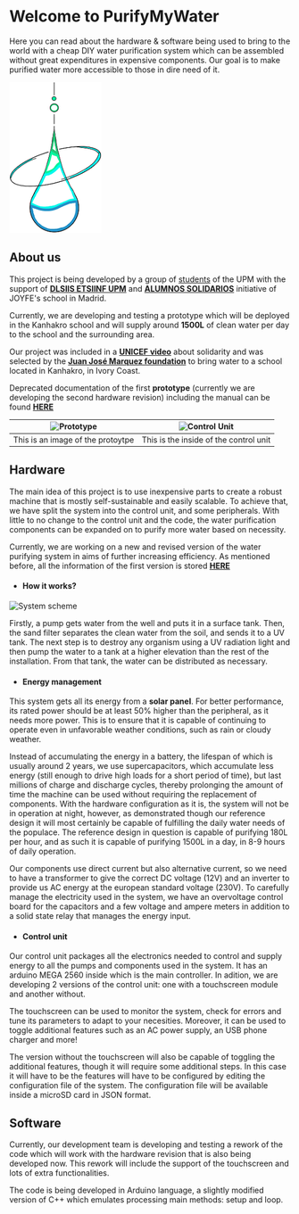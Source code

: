 # Welcome to PurifyMyWater
Here you can read about the hardware & software being used to bring to the world with a cheap DIY water purification system which can be assembled without great expenditures in expensive components. Our goal is to make purified water more accessible to those in dire need of it.

![LOGO](https://github.com/vacmg/PurifyMyWater/raw/master/docs/media/PMWBigLogoRaw.bmp)

## About us
This project is being developed by a group of [students](https://github.com/vacmg/PurifyMyWater/graphs/contributors) of the UPM with the support of [**DLSIIS ETSIINF UPM**](https://www.dlsiis.fi.upm.es/) and [**ALUMNOS SOLIDARIOS**](https://www.joyfe.es/gente-joyfe/alumnos-solidarios/) initiative of JOYFE's school in Madrid.

Currently, we are developing and testing a prototype which will be deployed in the Kanhakro school and will supply around **1500L** of clean water per day to the school and the surrounding area.

Our project was included in a [**UNICEF video**](http://www.youtube.com/watch?v=UPMDZqc1k5A&t=4m5s) about solidarity and was selected by the [**Juan José Marquez foundation**](https://fundacionjjmarquez.org/) to bring water to a school located in Kanhakro, in Ivory Coast.

Deprecated documentation of the first **prototype** (currently we are developing the second hardware revision) including the manual can be found [**HERE**](https://drive.google.com/drive/u/1/folders/1oBQqVKW_CtPYmneLX6VQYX_fBKi4t3Yf)

![Prototype](https://github.com/vacmg/PurifyMyWater/raw/master/docs/media/20180611_103633_HDR.jpg) | ![Control Unit](https://github.com/vacmg/PurifyMyWater/raw/master/docs/media/20180802_202004.jpg)
------------ | -------------
This is an image of the protoytpe | This is the inside of the control unit

## Hardware
The main idea of this project is to use inexpensive parts to create a robust machine that is mostly self-sustainable and easily scalable. To achieve that, we have split the system into the control unit, and some peripherals. With little to no change to the control unit and the code, the water purification components can be expanded on to purify more water based on necessity.

Currently, we are working on a new and revised version of the water purifying system in aims of further increasing efficiency. As mentioned before, all the information of the first version is stored [**HERE**](https://drive.google.com/drive/u/1/folders/1oBQqVKW_CtPYmneLX6VQYX_fBKi4t3Yf)
- #### How it works?

![System scheme](https://raw.githubusercontent.com/vacmg/PurifyMyWater/master/Schematics/Scan.jpg)

Firstly, a pump gets water from the well and puts it in a surface tank. Then, the sand filter separates the clean water from the soil, and sends it to a UV tank.
The next step is to destroy any organism using a UV radiation light and then pump the water to a tank at a higher elevation than the rest of the installation.
From that tank, the water can be distributed as necessary.

- #### Energy management

This system gets all its energy from a **solar panel**. For better performance, its rated power should be at least 50% higher than the peripheral, as it needs more power. This is to ensure that it is capable of continuing to operate even in unfavorable weather conditions, such as rain or cloudy weather.

Instead of accumulating the energy in a battery, the lifespan of which is usually around 2 years, we use supercapacitors, which accumulate less energy (still enough to drive high loads for a short period of time), but last millions of charge and discharge cycles, thereby prolonging the amount of time the machine can be used without requiring the replacement of components. With the hardware configuration as it is, the system will not be in operation at night, however, as demonstrated though our reference design it will most certainly be capable of fulfilling the daily water needs of the populace. The reference design in question is capable of purifying 180L per hour, and as such it is capable of purifying 1500L in a day, in 8-9 hours of daily operation.

Our components use direct current but also alternative current, so we need to have a transformer to give the correct DC voltage (12V) and an inverter to provide us AC energy at the european standard voltage (230V). To carefully manage the electricity used in the system, we have an overvoltage control board for the capacitors and a few voltage and ampere meters in addition to a solid state relay that manages the energy input.

- #### Control unit

Our control unit packages all the electronics needed to control and supply energy to all the pumps and components used in the system. It has an arduino MEGA 2560 inside which is the main controller. In adition, we are developing 2 versions of the control unit: one with a touchscreen module and another without.

The touchscreen can be used to monitor the system, check for errors and tune its parameters to adapt to your necesities. Moreover, it can be used to toggle additional features such as an AC power supply, an USB phone charger and more!

The version without the touchscreen will also be capable of toggling the additional features, though it will require some additional steps. In this case it will have to be the features will have to be configured by editing the configuration file of the system. The configuration file will be available inside a microSD card in JSON format.

## Software
Currently, our development team is developing and testing a rework of the code which will work with the hardware revision that is also being developed now. This rework will include the support of the touchscreen and lots of extra functionalities.

The code is being developed in Arduino language, a slightly modified version of C++ which emulates processing main methods: setup and loop.
